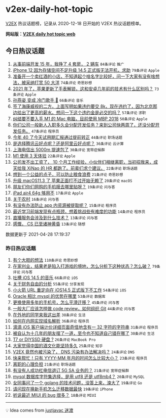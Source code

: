 # v2ex-daily-hot-topic

[V2EX](https://www.v2ex.com/) 热议话题榜，记录从 2020-12-18 日开始的 V2EX 热议话题榜单。

**网站版：[V2EX daily hot topic web](https://boojack.github.io/v2ex-daily-hot-topic-web/)**

## 今日热议话题

<!-- TODAY BEGIN -->

1. [从事前端开发 15 年，我挣了 4 套房， 2 辆车](https://www.v2ex.com/t/773790) `84条评论` `推广`
1. [iPhone 12 因为存储空间不足升级 14.5 正式版无法开机，求助](https://www.v2ex.com/t/773744) `79条评论` `Apple`
1. [准备开一个卖红酒的小店，不知道起个啥名字比较好，问一下大家有没有啥想法，被采纳打赏 50 大洋](https://www.v2ex.com/t/773864) `74条评论` `奇思妙想`
1. [2021 年了，苹果更新了手表解锁，这和安卓几年前的技术有什么区别吗？](https://www.v2ex.com/t/773753) `73条评论` `Apple`
1. [孙燕姿 变成 冷门歌手 🤔️](https://www.v2ex.com/t/773843) `66条评论` `音乐`
1. [签了海康威视的二方，上面写明如果违约要交 8k，现在违约了，因为北京那边给出了更高的薪水。想问一下这个违约金是必交的吗？](https://www.v2ex.com/t/773840) `57条评论` `求职`
1. [纠结要不要入手 M1 的 Mac 电脑，目前使用 MBP 2018](https://www.v2ex.com/t/773748) `50条评论` `Apple`
1. [你们公司一般新人入职多久会分配开发任务？来到公司快两周了，还没分配开发任务。](https://www.v2ex.com/t/773779) `47条评论` `程序员`
1. [今年 40 了今天试用期汇报通过提前转正](https://www.v2ex.com/t/773901) `44条评论` `职场话题`
1. [是选择腾讯云好点呢？还是阿里云好点呢？](https://www.v2ex.com/t/773780) `36条评论` `云计算`
1. [上海电信出 5000m 提速包了](https://www.v2ex.com/t/773909) `30条评论` `宽带症候群`
1. [M1 使用 3 天体验](https://www.v2ex.com/t/773833) `22条评论` `Apple`
1. [公司发不出工资了， 10 个月工作经验，小伙伴们相继离职，当初招我来，成天给我 XiNao 的 HR 都跑了。前辈们求个建议。](https://www.v2ex.com/t/773820) `22条评论` `职场话题`
1. [想到一个公益的点子，可以防止粮食浪费](https://www.v2ex.com/t/773806) `21条评论` `奇思妙想`
1. [升级 macOS11.3 了 苹果正面打不过开始无赖了](https://www.v2ex.com/t/773925) `20条评论` `macOS`
1. [朋友们你们网购的手机膜去哪里贴呀？](https://www.v2ex.com/t/773848) `19条评论` `问与答`
1. [iPad air4 64g 够用不](https://www.v2ex.com/t/773890) `17条评论` `Apple`
1. [关于农村](https://www.v2ex.com/t/773757) `16条评论` `问与答`
1. [有没有办法防止 app 内资源被提取呢？](https://www.v2ex.com/t/773794) `15条评论` `程序员`
1. [最近学习前端发现有点瓶颈，想着挑战些有难度的功能](https://www.v2ex.com/t/773799) `14条评论` `程序员`
1. [直播服务会涉及到什么技术？](https://www.v2ex.com/t/773937) `13条评论` `问与答`
1. [感慨， CS 已至诸神黄昏](https://www.v2ex.com/t/773894) `13条评论` `随想`

数据更新于 2021-04-28 17:19:37

<!-- TODAY END -->

### 昨日热议话题

<!-- YESTERDAY BEGIN -->

1. [有个大胆的想法](https://www.v2ex.com/t/773516) `110条评论` `奇思妙想`
1. [在家创业，结果老是陷入打游戏的境地，怎么分析下这种状态？怎么破？](https://www.v2ex.com/t/773579) `79条评论` `问与答`
1. [吐槽 iOS 14.5 的音乐](https://www.v2ex.com/t/773507) `66条评论` `iOS`
1. [关于财务自由的分析](https://www.v2ex.com/t/773614) `55条评论` `分享发现`
1. [小火箭 URL 重定向在 iOS14.5 正式版下不工作](https://www.v2ex.com/t/773536) `54条评论` `iOS`
1. [Oracle 相比 mysql 的优势在哪里](https://www.v2ex.com/t/773654) `53条评论` `数据库`
1. [更换使用多年的手机号，怎么平滑迁移？](https://www.v2ex.com/t/773574) `45条评论` `问与答`
1. [一般大厂应该怎样做 code review，如何组织 Git](https://www.v2ex.com/t/773568) `44条评论` `问与答`
1. [在外地的同学来我这出差](https://www.v2ex.com/t/773634) `38条评论` `生活`
1. [如何在内网实现域名解析](https://www.v2ex.com/t/773549) `36条评论` `程序员`
1. [滴滴 iOS 客户端计价详细页面奇怪地含有一 32 字符的字符串](https://www.v2ex.com/t/773673) `31条评论` `程序员`
1. [被自认为十几年的朋友摆了一道，至今也不知道自己错在哪了](https://www.v2ex.com/t/773718) `30条评论` `生活`
1. [T7 or DIYSSD 硬盘 ?](https://www.v2ex.com/t/773621) `26条评论` `MacBook Pro`
1. [大家觉得中国的酒文化能坚持多久](https://www.v2ex.com/t/773708) `25条评论` `知乎`
1. [V2EX 竟然也被污染了， DNS 污染有办法解决吗？](https://www.v2ex.com/t/773659) `24条评论` `DNS`
1. [快来帮忙！只有 YYYY-MM 年月的时间怎么比较大小？](https://www.v2ex.com/t/773526) `23条评论` `程序员`
1. [离职的心理负担](https://www.v2ex.com/t/773628) `21条评论` `职场话题`
1. [有没有人成功杠电信退订 5G SA 业务的？](https://www.v2ex.com/t/773546) `21条评论` `宽带症候群`
1. [mysql 数据库字符集选择，是用 utf8 还是 utf8mb4？](https://www.v2ex.com/t/773509) `20条评论` `MySQL`
1. [女同事问了一个 golang 的技术问题，没答上来，溴大了](https://www.v2ex.com/t/773635) `19条评论` `Go`
1. [请问现在换新手机怎么迁移数据最快](https://www.v2ex.com/t/773538) `19条评论` `iPhone`
1. [听说最近 MIUI 的 bug 很多？](https://www.v2ex.com/t/773645) `18条评论` `MIUI`

<!-- YESTERDAY END -->

---

💡 Idea comes from [justjavac 迷渡](https://github.com/justjavac/)
